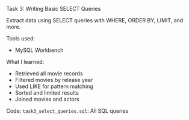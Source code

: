 Task 3: Writing Basic SELECT Queries

Extract data using SELECT queries with WHERE, ORDER BY, LIMIT, and more.

Tools used:
- MySQL Workbench

What I learned:
- Retrieved all movie records
- Filtered movies by release year
- Used LIKE for pattern matching
- Sorted and limited results
- Joined movies and actors

Code:
`task3_select_queries.sql`: All SQL queries
  
